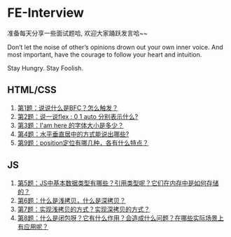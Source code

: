# FE-Interview

准备每天分享一些面试题哈,
欢迎大家踊跃发言哈~~

Don’t let the noise of other’s opinions drown out your own inner voice. And most important, have the courage to follow your heart and intuition.

Stay Hungry. Stay Foolish.



## HTML/CSS
1. [第1题：说说什么是BFC？怎么触发？](https://github.com/zxdfe/FE-Interview/issues/1)
2. [第2题：说一说flex : 0 1 auto 分别表示什么?](https://github.com/zxdfe/FE-Interview/issues/2) 
3. [第3题：I'am here 的字体大小是多少？](https://github.com/zxdfe/FE-Interview/issues/3)
4. [第4题：水平垂直居中的方式能说出哪些?](https://github.com/zxdfe/FE-Interview/issues/4)
5. [第9题：position定位有哪几种，各有什么特点？](https://github.com/zxdfe/FE-Interview/issues/9)

## JS

1. [第5题：JS中基本数据类型有哪些？引用类型呢？它们在内存中是如何存储的？](https://github.com/zxdfe/FE-Interview/issues/5)
2. [第6题：什么是浅拷贝，什么是深拷贝？](https://github.com/zxdfe/FE-Interview/issues/6)
3. [第7题：实现浅拷贝的方式？实现深拷贝的方式？](https://github.com/zxdfe/FE-Interview/issues/7)
4. [第8题：什么是闭包呀？它有什么作用？会造成什么问题？在哪些实际场景上有应用呢？](https://github.com/zxdfe/FE-Interview/issues/8)

